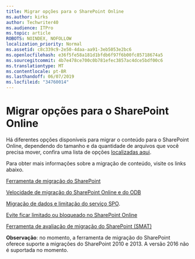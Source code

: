 ```yaml
---
title: Migrar opções para o SharePoint Online
ms.author: kirks
author: Techwriter40
ms.audience: ITPro
ms.topic: article
ROBOTS: NOINDEX, NOFOLLOW
localization_priority: Normal
ms.assetid: c8c339c9-2e50-4daa-aa91-3eb5053e2bc6
ms.openlocfilehash: e36f5fe58a181d1bfdb6f97f6b00fc85718674a5
ms.sourcegitcommit: 4b7e478ce700c0b781efec3857ac4dce5bdf00c6
ms.translationtype: MT
ms.contentlocale: pt-BR
ms.lasthandoff: 06/07/2019
ms.locfileid: "34760014"
---
```

# <a name="migrate-options-to-sharepoint-online"></a>Migrar opções para o SharePoint Online

Há diferentes opções disponíveis para migrar o conteúdo para o SharePoint Online, dependendo do tamanho e da quantidade de arquivos que você precisa mover, confira uma lista de opções [localizadas aqui](https://docs.microsoft.com/sharepointmigration/migrate-to-sharepoint-online).

Para obter mais informações sobre a migração de conteúdo, visite os links abaixo.

[Ferramenta de migração do SharePoint](https://docs.microsoft.com/sharepointmigration/introducing-the-sharepoint-migration-tool)

[Velocidade de migração do SharePoint Online e do ODB](https://docs.microsoft.com/sharepointmigration/sharepoint-online-and-onedrive-migration-speed)

[Migração de dados e limitação do serviço SPO](https://blogs.technet.microsoft.com/sposupport/2017/08/12/data-migration-and-spo-service-throttling/).


[Evite ficar limitado ou bloqueado no SharePoint Online](https://docs.microsoft.com/sharepoint/dev/general-development/how-to-avoid-getting-throttled-or-blocked-in-sharepoint-online)

[Ferramenta de avaliação de migração do SharePoint (SMAT)](https://www.microsoft.com/download/details.aspx?id=53598&amp;751be11f-ede8-5a0c-058c-2ee190a24fa6=True)

**Observação**: no momento, a ferramenta de migração do SharePoint oferece suporte a migrações do SharePoint 2010 e 2013. A versão 2016 não é suportada no momento.
